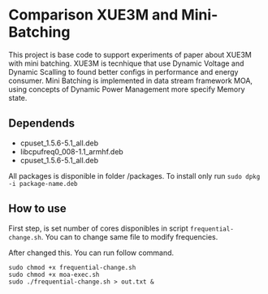 # Comparison XUE3M and Mini-Batching

This project is base code to support experiments of paper about XUE3M with mini batching.
 XUE3M is tecnhique that use Dynamic Voltage and Dynamic Scalling to found better configs in
 performance and energy consumer. Mini Batching is implemented in data stream framework MOA, using 
 concepts of Dynamic Power Management more specify Memory state. 

## Dependends

* cpuset_1.5.6-5.1_all.deb
* libcpufreq0_008-1.1_armhf.deb
* cpuset_1.5.6-5.1_all.deb

All packages is disponible in folder /packages. To install only run `sudo dpkg -i package-name.deb`

## How to use

First step, is set number of cores disponibles in script `frequential-change.sh`. You can to change same file to modify frequencies.

After changed this. You can run follow command.

```
sudo chmod +x frequential-change.sh
sudo chmod +x moa-exec.sh
sudo ./frequential-change.sh > out.txt &
```
